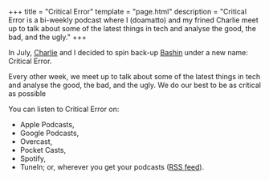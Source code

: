 +++
title = "Critical Error"
template = "page.html"
description = "Critical Error is a bi-weekly podcast where I (doamatto) and my frined Charlie meet up to talk about some of the latest things in tech and analyse the good, the bad, and the ugly."
+++

In July, [Charlie](https://epic4809.github.io) and I decided to spin back-up [Bashin](/archive/bashin) under a new name: Critical Error.

Every other week, we meet up to talk about some of the latest things in tech and analyse the good, the bad, and the ugly. We do our best to be as critical as possible 

You can listen to Critical Error on:
- Apple Podcasts,
- Google Podcasts,
- Overcast,
- Pocket Casts,
- Spotify,
- TuneIn; or, wherever you get your podcasts ([RSS feed](#)).
